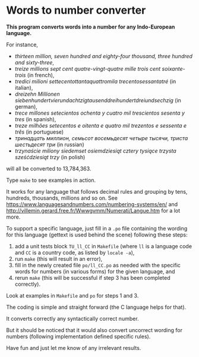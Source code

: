 Words to number converter
=========================

**This program converts words into a number for any Indo-European language.**

For instance,

  - *thirteen million, seven hundred and eighty-four thousand, three hundred and sixty-three*,
  - *treize millions sept cent quatre-vingt-quatre mille trois cent soixante-trois* (in french),
  - *tredici milioni settecentottantaquattromila trecentosessantatré* (in italian),
  - *dreizehn Millionen siebenhundertvierundachtzigtausenddreihundertdreiundsechzig* (in german),
  - *trece millones setecientos ochenta y cuatro mil trescientos sesenta y tres* (in spanish),
  - *treze milhões setecentos e oitenta e quatro mil trezentos e sessenta e três* (in portuguese)
  - *тринадцать миллион, семьсот восемьдесят четыре тысячи, триста шестьдесят три* (in russian)
  - *trzynaście miliony siedemset osiemdziesiąt cztery tysiące trzysta sześćdziesiąt trzy* (in polish)

will all be converted to 13,784,363.

Type `make` to see examples in action.

It works for any language that follows decimal rules and grouping by tens, hundreds, thousands, millions and so on.
See https://www.languagesandnumbers.com/numbering-systems/en/ and http://villemin.gerard.free.fr/Wwwgvmm/Numerati/Langue.htm for a lot more.

To support a specific language, just fill in a `.po` file containing the wording for this language (gettext is used behind the scene) following these steps:

  1. add a unit tests block `TU_ll_CC` in `Makefile` (where `ll` is a language code and `CC` is a country code, as listed by `locale -a`),
  2. run `make` (this will result in an error),
  3. fill in the newly created file `po/ll_CC.po` as needed with the specific words for numbers (in various forms) for the given language, and
  4. rerun `make` (this will be successful if step 3 has been completed correctly).

Look at examples in `Makefile` and `po` for steps 1 and 3.

The coding is simple and straight forward (the C language helps for that).

It converts correctly any syntactically correct number.

But it should be noticed that it would also convert uncorrect wording for numbers (following implementation defined specific rules).

Have fun and just let me know of any irrelevant results.
